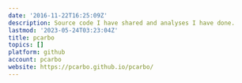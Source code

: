 ```yaml
---
date: '2016-11-22T16:25:09Z'
description: Source code I have shared and analyses I have done.
lastmod: '2023-05-24T03:23:04Z'
title: pcarbo
topics: []
platform: github
account: pcarbo
website: https://pcarbo.github.io/pcarbo/
---
```


